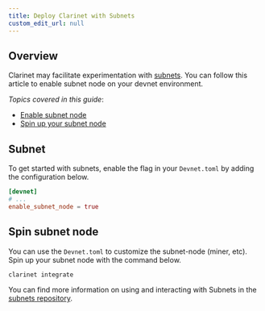 ```yaml
---
title: Deploy Clarinet with Subnets
custom_edit_url: null
---
```


## Overview

Clarinet may facilitate experimentation with [subnets](https://www.youtube.com/watch?v=PFPwuVCGGuI). You can follow this article to enable subnet node on your devnet environment.

_Topics covered in this guide_:

- [Enable subnet node](#subnet)
- [Spin up your subnet node](#spin-subnet-node)

## Subnet

To get started with subnets, enable the flag in your `Devnet.toml` by adding the configuration below.

```toml
[devnet]
# ...
enable_subnet_node = true
```

## Spin subnet node

You can use the `Devnet.toml` to customize the subnet-node (miner, etc).
Spin up your subnet node with the command below.

```bash
clarinet integrate
```

You can find more information on using and interacting with Subnets in the [subnets repository](https://github.com/hirosystems/stacks-subnets).
